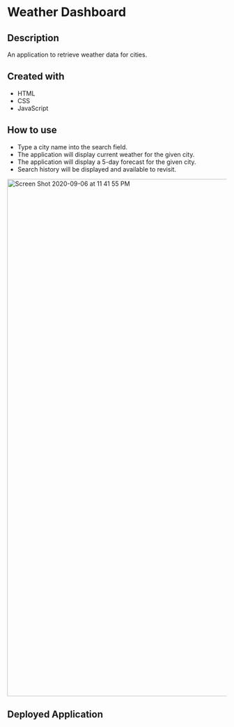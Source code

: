 # Weather Dashboard

## Description
An application to retrieve weather data for cities.

## Created with 
* HTML
* CSS
* JavaScript

## How to use
- Type a city name into the search field. 
- The application will display current weather for the given city.
- The application will display a 5-day forecast for the given city.
- Search history will be displayed and available to revisit. 

<img width="1186" alt="Screen Shot 2020-09-06 at 11 41 55 PM" src="https://user-images.githubusercontent.com/68661461/92352126-a14c8d80-f09a-11ea-8310-5632d88cfcb4.png">

## Deployed Application
